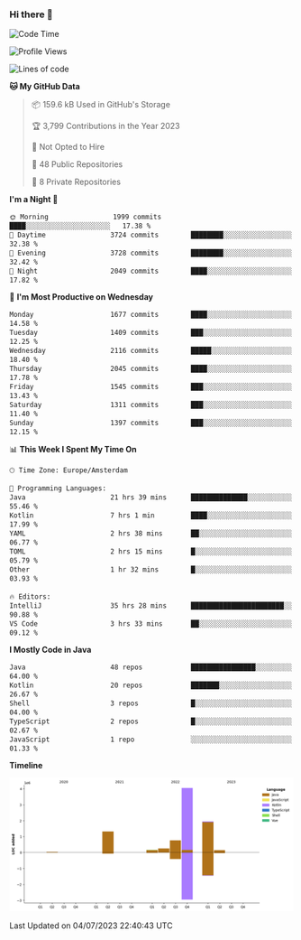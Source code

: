 ### Hi there 👋


<!--START_SECTION:waka-->
![Code Time](http://img.shields.io/badge/Code%20Time-3%2C321%20hrs%2047%20mins-blue)

![Profile Views](http://img.shields.io/badge/Profile%20Views-12-blue)

![Lines of code](https://img.shields.io/badge/From%20Hello%20World%20I%27ve%20Written-8.7%20million%20lines%20of%20code-blue)

**🐱 My GitHub Data** 

> 📦 159.6 kB Used in GitHub's Storage 
 > 
> 🏆 3,799 Contributions in the Year 2023
 > 
> 🚫 Not Opted to Hire
 > 
> 📜 48 Public Repositories 
 > 
> 🔑 8 Private Repositories 
 > 
**I'm a Night 🦉** 

```text
🌞 Morning                1999 commits        ████░░░░░░░░░░░░░░░░░░░░░   17.38 % 
🌆 Daytime                3724 commits        ████████░░░░░░░░░░░░░░░░░   32.38 % 
🌃 Evening                3728 commits        ████████░░░░░░░░░░░░░░░░░   32.42 % 
🌙 Night                  2049 commits        ████░░░░░░░░░░░░░░░░░░░░░   17.82 % 
```
📅 **I'm Most Productive on Wednesday** 

```text
Monday                   1677 commits        ████░░░░░░░░░░░░░░░░░░░░░   14.58 % 
Tuesday                  1409 commits        ███░░░░░░░░░░░░░░░░░░░░░░   12.25 % 
Wednesday                2116 commits        █████░░░░░░░░░░░░░░░░░░░░   18.40 % 
Thursday                 2045 commits        ████░░░░░░░░░░░░░░░░░░░░░   17.78 % 
Friday                   1545 commits        ███░░░░░░░░░░░░░░░░░░░░░░   13.43 % 
Saturday                 1311 commits        ███░░░░░░░░░░░░░░░░░░░░░░   11.40 % 
Sunday                   1397 commits        ███░░░░░░░░░░░░░░░░░░░░░░   12.15 % 
```


📊 **This Week I Spent My Time On** 

```text
🕑︎ Time Zone: Europe/Amsterdam

💬 Programming Languages: 
Java                     21 hrs 39 mins      ██████████████░░░░░░░░░░░   55.46 % 
Kotlin                   7 hrs 1 min         ████░░░░░░░░░░░░░░░░░░░░░   17.99 % 
YAML                     2 hrs 38 mins       ██░░░░░░░░░░░░░░░░░░░░░░░   06.77 % 
TOML                     2 hrs 15 mins       █░░░░░░░░░░░░░░░░░░░░░░░░   05.79 % 
Other                    1 hr 32 mins        █░░░░░░░░░░░░░░░░░░░░░░░░   03.93 % 

🔥 Editors: 
IntelliJ                 35 hrs 28 mins      ███████████████████████░░   90.88 % 
VS Code                  3 hrs 33 mins       ██░░░░░░░░░░░░░░░░░░░░░░░   09.12 % 
```

**I Mostly Code in Java** 

```text
Java                     48 repos            ████████████████░░░░░░░░░   64.00 % 
Kotlin                   20 repos            ███████░░░░░░░░░░░░░░░░░░   26.67 % 
Shell                    3 repos             █░░░░░░░░░░░░░░░░░░░░░░░░   04.00 % 
TypeScript               2 repos             █░░░░░░░░░░░░░░░░░░░░░░░░   02.67 % 
JavaScript               1 repo              ░░░░░░░░░░░░░░░░░░░░░░░░░   01.33 % 
```



**Timeline**

![Lines of Code chart](https://raw.githubusercontent.com/powercasgamer/powercasgamer/master/assets/bar_graph.png)


 Last Updated on 04/07/2023 22:40:43 UTC
<!--END_SECTION:waka-->
